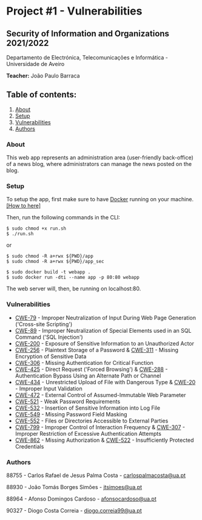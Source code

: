 # Project \#1 - Vulnerabilities

## Security of Information and Organizations 2021/2022

Departamento de Electrónica, Telecomunicações e Informática - Universidade de Aveiro

**Teacher:** João Paulo Barraca

## Table of contents:
1. [About](#about)
2. [Setup](#setup)
3. [Vulnerabilities](#vulnerabilities)
4. [Authors](#authors)

### About

This web app represents an administration area (user-friendly back-office) of a news blog, where administrators can manage the news posted on the blog.

### Setup

To setup the app, first make sure to have [Docker](https://www.docker.com/) running on your machine. [[How to here]](https://www.digitalocean.com/community/tutorials/how-to-install-and-use-docker-on-ubuntu-18-04)

Then, run the following commands in the CLI:
```
$ sudo chmod +x run.sh
$ ./run.sh
```
or
```
$ sudo chmod -R a+rwx ${PWD}/app
$ sudo chmod -R a+rwx ${PWD}/app_sec

$ sudo docker build -t webapp .
$ sudo docker run -dti --name app -p 80:80 webapp
```
The web server will, then, be running on localhost:80.

### Vulnerabilities

- [CWE-79](https://cwe.mitre.org/data/definitions/79.html) - Improper Neutralization of Input During Web Page Generation ('Cross-site Scripting')
- [CWE-89](https://cwe.mitre.org/data/definitions/89.html) - Improper Neutralization of Special Elements used in an SQL Command ('SQL Injection')
- [CWE-200](https://cwe.mitre.org/data/definitions/200.html) - Exposure of Sensitive Information to an Unauthorized Actor
- [CWE-256](https://cwe.mitre.org/data/definitions/256.html) - Plaintext Storage of a Password & [CWE-311](https://cwe.mitre.org/data/definitions/311.html) - Missing Encryption of Sensitive Data
- [CWE-306](https://cwe.mitre.org/data/definitions/306.html) - Missing Authentication for Critical Function
- [CWE-425](https://cwe.mitre.org/data/definitions/425.html) - Direct Request ('Forced Browsing') & [CWE-288](https://cwe.mitre.org/data/definitions/288.html) - Authentication Bypass Using an Alternate Path or Channel
- [CWE-434](https://cwe.mitre.org/data/definitions/434.html) - Unrestricted Upload of File with Dangerous Type & [CWE-20](https://cwe.mitre.org/data/definitions/20.html) - Improper Input Validation
- [CWE-472](https://cwe.mitre.org/data/definitions/472.html) - External Control of Assumed-Immutable Web Parameter
- [CWE-521](https://cwe.mitre.org/data/definitions/521.html) - Weak Password Requirements
- [CWE-532](https://cwe.mitre.org/data/definitions/532.html) - Insertion of Sensitive Information into Log File
- [CWE-549](https://cwe.mitre.org/data/definitions/549.html) - Missing Password Field Masking
- [CWE-552](https://cwe.mitre.org/data/definitions/552.html) - Files or Directories Accessible to External Parties
- [CWE-799](https://cwe.mitre.org/data/definitions/799.html) - Improper Control of Interaction Frequency & [CWE-307](https://cwe.mitre.org/data/definitions/307.html) - Improper Restriction of Excessive Authentication Attempts
- [CWE-862](https://cwe.mitre.org/data/definitions/862.html) - Missing Authorization & [CWE-522](https://cwe.mitre.org/data/definitions/522.html) - Insufficiently Protected Credentials

### Authors

88755 - Carlos Rafael de Jesus Palma Costa - carlospalmacosta@ua.pt

88930 - João Tomás Borges Simões - jtsimoes@ua.pt

88964 - Afonso Domingos Cardoso - afonsocardoso@ua.pt

90327 - Diogo Costa Correia - diogo.correia99@ua.pt
